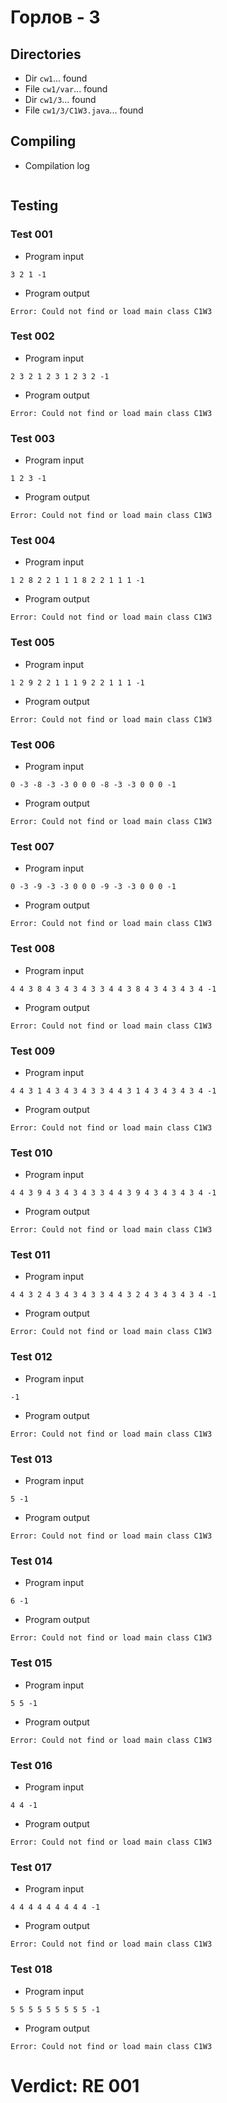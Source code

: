 # Горлов - 3
## Directories
- Dir `cw1`... found
- File `cw1/var`... found
- Dir `cw1/3`... found
- File `cw1/3/C1W3.java`... found
## Compiling
- Compilation log
```

```
## Testing
### Test 001
- Program input
```
3 2 1 -1

```
- Program output
```
Error: Could not find or load main class C1W3

```
### Test 002
- Program input
```
2 3 2 1 2 3 1 2 3 2 -1

```
- Program output
```
Error: Could not find or load main class C1W3

```
### Test 003
- Program input
```
1 2 3 -1

```
- Program output
```
Error: Could not find or load main class C1W3

```
### Test 004
- Program input
```
1 2 8 2 2 1 1 1 8 2 2 1 1 1 -1

```
- Program output
```
Error: Could not find or load main class C1W3

```
### Test 005
- Program input
```
1 2 9 2 2 1 1 1 9 2 2 1 1 1 -1

```
- Program output
```
Error: Could not find or load main class C1W3

```
### Test 006
- Program input
```
0 -3 -8 -3 -3 0 0 0 -8 -3 -3 0 0 0 -1

```
- Program output
```
Error: Could not find or load main class C1W3

```
### Test 007
- Program input
```
0 -3 -9 -3 -3 0 0 0 -9 -3 -3 0 0 0 -1

```
- Program output
```
Error: Could not find or load main class C1W3

```
### Test 008
- Program input
```
4 4 3 8 4 3 4 3 4 3 3 4 4 3 8 4 3 4 3 4 3 4 -1

```
- Program output
```
Error: Could not find or load main class C1W3

```
### Test 009
- Program input
```
4 4 3 1 4 3 4 3 4 3 3 4 4 3 1 4 3 4 3 4 3 4 -1

```
- Program output
```
Error: Could not find or load main class C1W3

```
### Test 010
- Program input
```
4 4 3 9 4 3 4 3 4 3 3 4 4 3 9 4 3 4 3 4 3 4 -1

```
- Program output
```
Error: Could not find or load main class C1W3

```
### Test 011
- Program input
```
4 4 3 2 4 3 4 3 4 3 3 4 4 3 2 4 3 4 3 4 3 4 -1

```
- Program output
```
Error: Could not find or load main class C1W3

```
### Test 012
- Program input
```
-1

```
- Program output
```
Error: Could not find or load main class C1W3

```
### Test 013
- Program input
```
5 -1

```
- Program output
```
Error: Could not find or load main class C1W3

```
### Test 014
- Program input
```
6 -1

```
- Program output
```
Error: Could not find or load main class C1W3

```
### Test 015
- Program input
```
5 5 -1

```
- Program output
```
Error: Could not find or load main class C1W3

```
### Test 016
- Program input
```
4 4 -1

```
- Program output
```
Error: Could not find or load main class C1W3

```
### Test 017
- Program input
```
4 4 4 4 4 4 4 4 4 -1

```
- Program output
```
Error: Could not find or load main class C1W3

```
### Test 018
- Program input
```
5 5 5 5 5 5 5 5 5 -1

```
- Program output
```
Error: Could not find or load main class C1W3

```
# Verdict: RE 001
